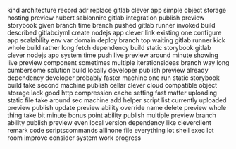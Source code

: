 kind architecture record adr replace gitlab clever app simple object storage hosting preview hubert sablonnire gitlab integration publish preview storybook given branch time branch pushed gitlab runner invoked build described gitlabciyml create nodejs app clever link existing one configure app scalability env var domain deploy branch top waiting gitlab runner kick whole build rather long fetch dependency build static storybook gitlab clever nodejs app system time push live preview around minute showing live preview component sometimes multiple iterationsideas branch way long cumbersome solution build locally developer publish preview already dependency developer probably faster machine one run static storybook build take second machine publish cellar clever cloud compatible object storage lack good http compression cache setting fast matter uploading static file take around sec machine add helper script list currently uploaded preview publish update preview ability override name delete preview whole thing take bit minute bonus point ability publish multiple preview branch ability publish preview even local version dependency like cleverclient remark code scriptscommands allinone file everything lot shell exec lot room improve consider system work progress